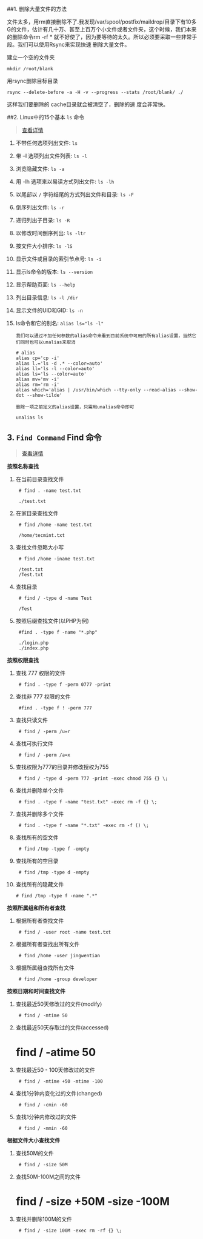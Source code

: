 ##1. 删除大量文件的方法

文件太多，用rm直接删除不了.我发现/var/spool/postfix/maildrop/目录下有10多G的文件，估计有几十万、甚至上百万个小文件或者文件夹，这个时候，我们本来的删除命令rm -rf  * 就不好使了，因为要等待的太久。所以必须要采取一些非常手段。我们可以使用Rsync来实现快速 删除大量文件。 

建立一个空的文件夹 

  	mkdir /root/blank 

用rsync删除目标目录 

  	rsync --delete-before -a -H -v --progress --stats /root/blank/ ./

这样我们要删除的 cache目录就会被清空了，删除的速 度会非常快。

##2. Linux中的15个基本 `ls` 命令
> [查看详情](http://get.jobdeer.com/7288.get)

1. 不带任何选项列出文件: `ls`
2. 带 –l 选项列出文件列表: `ls -l`
3. 浏览隐藏文件: `ls -a`
4. 用 -lh 选项来以易读方式列出文件: `ls -lh`
5. 以尾部以 `/` 字符结尾的方式列出文件和目录: `ls -F`
6. 倒序列出文件: `ls -r`
7. 递归列出子目录: `ls -R`
8. 以修改时间倒序列出: `ls -ltr`
9. 按文件大小排序: `ls -lS`
10. 显示文件或目录的索引节点号: `ls -i`
11. 显示ls命令的版本: `ls --version`
12. 显示帮助页面: `ls --help`
13. 列出目录信息: `ls -l /dir`
14. 显示文件的UID和GID: `ls -n`
15. ls命令和它的别名: `alias ls="ls -l"`

        我们可以通过不加任何参数的alias命令来看到目前系统中可用的所有alias设置，当然它们同时也可以unalias来取消
        
        # alias
        alias cp='cp -i'
        alias l.='ls -d .* --color=auto'
        alias ll='ls -l --color=auto'
        alias ls='ls --color=auto'
        alias mv='mv -i'
        alias rm='rm -i'
        alias which='alias | /usr/bin/which --tty-only --read-alias --show-dot --show-tilde'
        
        删除一项之前定义的alias设置，只需用unalias命令即可
        
        unalias ls
        
## 3. `Find Command` Find 命令
  
>[查看详情](http://www.tecmint.com/35-practical-examples-of-linux-find-command/)
  
  

**按照名称查找**

1. 在当前目录查找文件

    	# find . -name test.txt
    
    	./test.txt

2. 在家目录查找文件

    	# find /home -name test.txt
    
    	/home/tecmint.txt

3. 查找文件忽略大小写

    	# find /home -iname test.txt
    
    	/test.txt
    	/Test.txt

4. 查找目录

    	# find / -type d -name Test
    
    	/Test

5. 按照后缀查找文件(以PHP为例)

    	#find . -type f -name "*.php"
    
    	./login.php
    	./index.php

**按照权限查找**

1. 查找 777 权限的文件

	    # find . -type f -perm 0777 -print

2. 查找非 777 权限的文件

	    #find . -type f ! -perm 777


3. 查找只读文件

	    # find / -perm /u=r

4. 查找可执行文件

	    # find / -perm /a=x

5. 查找权限为777的目录并修改授权为755

	    # find / -type d -perm 777 -print -exec chmod 755 {} \;

6. 查找并删除单个文件

	    # find . -type f -name "test.txt" -exec rm -f {} \;

7. 查找并删除多个文件

	    # find . -type f -name "*.txt" -exec rm -f () \;

8. 查找所有的空文件

	    # find /tmp -type f -empty

9. 查找所有的空目录

	    # find /tmp -type d -empty

10. 查找所有的隐藏文件

	    # find /tmp -type f -name ".*"


**按照所属组和所有者查找**

1. 根据所有者查找文件

	    # find / -user root -name test.txt

2. 根据所有者查找出所有文件

	    # find /home -user jingwentian

3. 根据所属组查找所有文件

	    # find /home -group developer


**按照日期和时间查找文件**

1. 查找最近50天修改过的文件(modify)

	    # find / -mtime 50

2. 查找最近50天存取过的文件(accessed)

  	  # find / -atime 50

3. 查找最近50 - 100天修改过的文件

	    # find / -mtime +50 -mtime -100

4. 查找1分钟内变化过的文件(changed)

	    # find / -cmin -60

5. 查找1分钟内修改过的文件

	    # find / -mmin -60

**根据文件大小查找文件**

1. 查找50M的文件

	    # find / -size 50M

2. 查找50M-100M之间的文件

  	  # find / -size +50M -size -100M

3. 查找并删除100M的文件

	    # find / -size 100M -exec rm -rf {} \;







